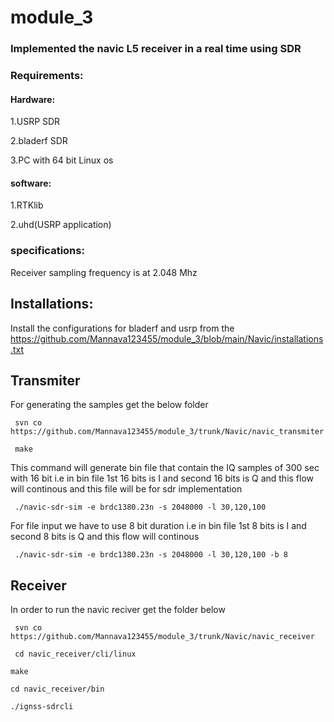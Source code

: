 # module_3

### Implemented the navic L5 receiver in a real time using SDR

### Requirements: 

#### Hardware:
1.USRP SDR

2.bladerf SDR

3.PC with 64 bit Linux os

#### software:

1.RTKlib

2.uhd(USRP application)


### specifications:

Receiver sampling frequency is at 2.048 Mhz


## Installations:

Install the configurations for bladerf and usrp from the https://github.com/Mannava123455/module_3/blob/main/Navic/installations.txt

## Transmiter

For generating the samples get the below folder

```
 svn co https://github.com/Mannava123455/module_3/trunk/Navic/navic_transmiter
```

```
 make
```

This command will generate bin file that contain the IQ samples of 300 sec with 16 bit  i.e in bin file 1st 16 bits is I and second 16 bits is Q and this flow will continous and this file will be for sdr implementation

```
 ./navic-sdr-sim -e brdc1380.23n -s 2048000 -l 30,120,100
```

For file input we have to use 8 bit duration i.e in bin file 1st 8 bits is I and second 8 bits is Q and this flow will continous
```
 ./navic-sdr-sim -e brdc1380.23n -s 2048000 -l 30,120,100 -b 8  

```
## Receiver

In order to run the navic reciver get the folder below

```
 svn co https://github.com/Mannava123455/module_3/trunk/Navic/navic_receiver
```
```
 cd navic_receiver/cli/linux
```

```
make
```
```
cd navic_receiver/bin
```

```
./ignss-sdrcli
```













